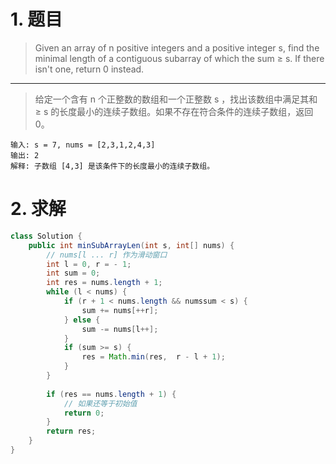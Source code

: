 # 1. 题目
> Given an array of n positive integers and a positive integer s, find the minimal length of a contiguous subarray of which the sum ≥ s. If there isn't one, return 0 instead.
 
---

> 给定一个含有 n 个正整数的数组和一个正整数 s ，找出该数组中满足其和 ≥ s 的长度最小的连续子数组。如果不存在符合条件的连续子数组，返回 0。

    输入: s = 7, nums = [2,3,1,2,4,3]
    输出: 2
    解释: 子数组 [4,3] 是该条件下的长度最小的连续子数组。
    
# 2. 求解
```java
class Solution {
    public int minSubArrayLen(int s, int[] nums) {
        // nums[l ... r] 作为滑动窗口
        int l = 0, r = - 1;
        int sum = 0;
        int res = nums.length + 1;
        while (l < nums) {
            if (r + 1 < nums.length && numssum < s) {
                sum += nums[++r];
            } else {
                sum -= nums[l++];
            }
            if (sum >= s) {
                res = Math.min(res,  r - l + 1);
            }
        }
        
        if (res == nums.length + 1) {
            // 如果还等于初始值
            return 0;
        }
        return res;
    }
}
```